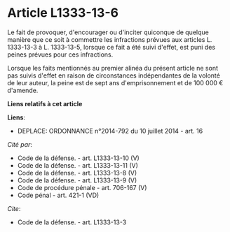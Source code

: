 # Article L1333-13-6

Le fait de provoquer, d'encourager ou d'inciter quiconque de quelque manière que ce soit à commettre les infractions prévues
aux articles L. 1333-13-3 à L. 1333-13-5, lorsque ce fait a été suivi d'effet, est puni des peines prévues pour ces
infractions. 

Lorsque les faits mentionnés au premier alinéa du présent article ne sont pas suivis d'effet en raison de circonstances
indépendantes de la volonté de leur auteur, la peine est de sept ans d'emprisonnement et de 100 000 € d'amende.

**Liens relatifs à cet article**

**Liens**:

  - DEPLACE: ORDONNANCE n°2014-792 du 10 juillet 2014 - art. 16

_Cité par_:

  - Code de la défense. - art. L1333-13-10 (V)
  - Code de la défense. - art. L1333-13-11 (V)
  - Code de la défense. - art. L1333-13-8 (V)
  - Code de la défense. - art. L1333-13-9 (V)
  - Code de procédure pénale - art. 706-167 (V)
  - Code pénal - art. 421-1 (VD)

_Cite_:

  - Code de la défense. - art. L1333-13-3
